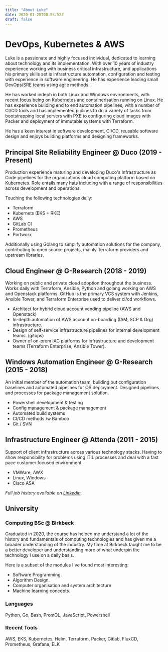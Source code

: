 ```yaml
---
title: "About Luke"
date: 2020-01-28T00:58:52Z
draft: false
---
```



# DevOps, Kubernetes & AWS

Luke is a passionate and highly focused individual, dedicated to learning about technology and its implementation. With over 10 years of industry experience working with business critical infrastructure, and applications his primary skills set 
is infrastructure automation, configuration and testing
with experience in software engineering. He has experience leading small DevOps/SRE teams using agile methods. 

He has worked indeph in both Linux and Windows environments, with recent focus being on Kubernetes and containerisation running on Linux. He has experience building end to end automation pipelines, with a number of CI/CD tools and has implemented piplines to do a variety of tasks from bootstrapping local servers with PXE to configuring cloud images with Packer and deployment of immutable systems with Terraform.

He has a keen interest in software development, CI/CD, reusable software design and enjoys building platforms and designing frameworks.

## Principal Site Reliability Engineer @ Duco (2019 - Present)

Production experience maturing and developing Duco's Infrastructure as Code pipelines for the organizations cloud computing platform based on Kubernetes. Role entails many hats including with a range of responsibilities across development and operations.

Touching the following technologies daily:

- Terraform 
- Kubernets (EKS + RKE) 
- AWS
- GitLab CI
- Prometheus
- Portworx

Additionally using Golang to simplify automation solutions for the company, contributing to open source projects, mainly Terraform providers and upstream libraries.

## Cloud Engineer @ G-Research (2018 - 2019)

Working on public and private cloud adoption throughout the business. Works daily with Terraform, Ansible, Python and golang working on AWS and Openstack platforms. GitHub is the primary VCS system with Jenkins, Ansible Tower, and Terraform Enterprise used to deliver ci/cd workflows. 

- Architect for hybrid cloud account vending pipeline (AWS and Openstack) 
- In-depth automation of AWS account on-boarding (IAM, SCP & Org)
infrastructure.
- Design of self-service infrastructure pipelines for internal development 
teams. (gitops)
- Owner of on-prem IAC platforms for infrastructure and development teams 
(Terraform Enterprise, Ansible Tower).

## Windows Automation Engineer @ G-Research (2015 - 2018)

An initial member of the automation team, building out configuration baselines
and automated pipelines for OS deployment. Designed pipelines and processes 
for package management solution.

- Powershell development & testing 
- Config management & package management
- Automated build systems
- CI/CD methods /w Bamboo
- Git / SVN 

## Infrastructure Engineer @ Attenda (2011 - 2015)

Support of client infrastructure across various technology stacks. Having to 
show responsibility for problems using ITIL processes  and deal with a fast pace 
customer focused environment.

- VMWare, AWX
- Linux, Windows
- Cisco ASA


_Full job history available on [Linkedin](http://linkedin.com/in/lukemgriffith)._


## University

### Computing BSc @ Birkbeck

Graduated in 2020, the course has helped me understand a lot of the history and fundamentals of computing technologies and has  given me a broader understanding of the industry. My time at Birkbeck  taught me to be a better developer and understanding more of what underpin the technology I use on a daily basis.

Here is a subset of the modules I've found most interesting:

- Software Programming.
- Algorithm Design.
- Computer organisation and system architecture
- Machine learning concepts. 

### Languages

Python, Go, Bash, PromQL, JavaScript, Powershell

### Recent Tools

AWS, EKS, Kubernetes, Helm, Terraform, Packer, Gitlab, FluxCD, Prometheus, Grafana, ELK 
